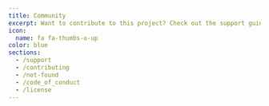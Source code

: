 ```yaml
---
title: Community
excerpt: Want to contribute to this project? Check out the support guidelines
icon:
  name: fa fa-thumbs-o-up
color: blue
sections:
  - /support
  - /contributing
  - /not-found
  - /code_of_conduct
  - /license
---
```

